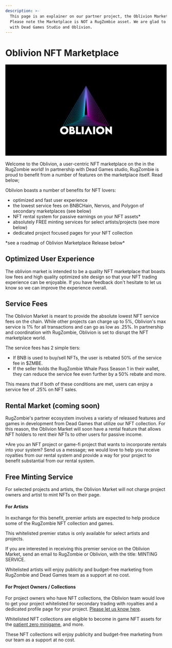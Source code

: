 ```yaml
---
description: >-
  This page is an explainer on our partner project, the Oblivion Marketplace.
  Please note the Marketplace is NOT a RugZombie asset. We are glad to partner
  with Dead Games Studio and Oblivion.
---
```


# Oblivion NFT Marketplace

![](<../../../.gitbook/assets/Oblivion 2.1.jpg>)

Welcome to the Oblivion, a user-centric NFT marketplace on the in the RugZombie world! In partnership with Dead Games studio, RugZombie is proud to benefit from a number of features on the marketplace itself. Read below;&#x20;

Oblivion boasts a number of benefits for NFT lovers:

* optimized and fast user experience
* &#x20;the lowest service fees on BNBCHain, Nervos, and Polygon of secondary marketplaces (see below)
* NFT rental system for passive earnings on your NFT assets\*
* absolutely FREE minting services for select artists/projects (see more below)&#x20;
* dedicated project focused pages for your NFT collection

\*see a roadmap of Oblivion Marketplace Release below\*

## Optimized User Experience

The oblivion market is intended to be a quality NFT marketplace that boasts low fees and high quality optimized site design so that your NFT trading experience can be enjoyable. If you have feedback don't hesitate to let us know so we can improve the experience overall.&#x20;

## Service Fees

The Oblivion Market is meant to provide the absolute lowest NFT service fees on the chain. While other projects can charge up to 5%, Oblivion's max service is 1% for all transactions and can go as low as .25%. In partnership and coordination with RugZombie, Oblivion is set to disrupt the NFT marketplace world.

The service fees has 2 simple tiers:&#x20;

* If BNB is used to buy/sell NFTs, the user is rebated 50% of the service fee in $ZMBE.&#x20;
* If the seller holds the RugZombie Whale Pass Season 1 in their wallet, they can reduce the service fee even further by a 50% rebate and more.

This means that if both of these conditions are met, users can enjoy a service fee of .25% on NFT sales.&#x20;



## Rental Market (coming soon)



RugZombie's partner ecosystem involves a variety of released features and games in development from Dead Games that utilize our NFT collection. For this reason, the Oblivion Market will soon have a rental feature that allows NFT holders to rent their NFTs to other users for passive income.&#x20;

\*Are you an NFT project or game-fi project that wants to incorporate rentals into your system? Send us a message; we would love to help you receive royalties from our rental system and provide a way for your project to benefit substantial from our rental system.&#x20;



## Free Minting Service

For selected projects and artists, the Oblivion Market will not charge project owners and artist to mint NFTs on their page.&#x20;

#### For Artists

In exchange for this benefit, premier artists are expected to help produce some of the RugZombie NFT collection and games.&#x20;

This whitelisted premier status is only available for select artists and projects.&#x20;

If you are interested in receiving this premier service on the Oblivion Market, send an email to RugZombie or Oblivion, with the title: MINTING SERVICE.

Whitelisted artists will enjoy publicity and budget-free marketing from RugZombie and Dead Games team as a support at no cost.&#x20;

#### For Project Owners / Collections

For project owners who have NFT collections, the Oblivion team would love to get your project whitelisted for secondary trading with royalties and a dedicated profile page for your project. [Please let us know here](https://docs.google.com/forms/u/4/d/e/1FAIpQLSdkKJRBugKWdVOryendbJVfLoNX7VB8UKNjH0g6xavDafUKRA/viewform?usp=send\_form).

Whitelisted NFT collections are eligible to become in game NFT assets for the [patient zero minigame](../dead-games-studio/patient-o-zero.md), and more.

These NFT collections will enjoy publicity and budget-free marketing  from our team as a support at no cost.&#x20;



